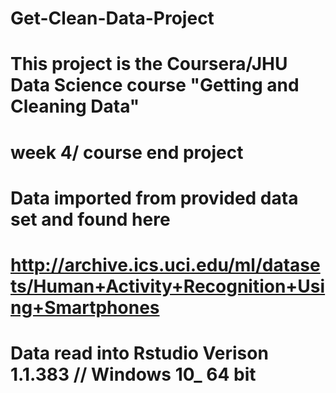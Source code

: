 # Get-Clean-Data-Project 
# This project is the Coursera/JHU Data Science course "Getting and Cleaning Data"
# week 4/ course end project
# Data imported from provided data set and found here
# http://archive.ics.uci.edu/ml/datasets/Human+Activity+Recognition+Using+Smartphones
# Data read into Rstudio Verison 1.1.383 // Windows 10_ 64 bit
#
#
#
